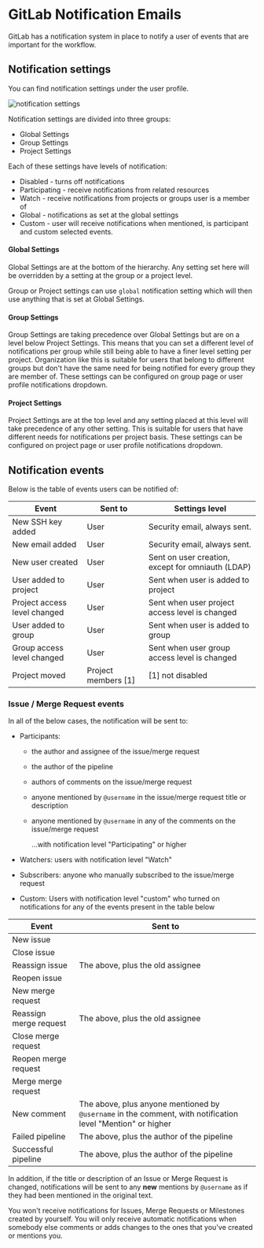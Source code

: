 # GitLab Notification Emails

GitLab has a notification system in place to notify a user of events that are important for the workflow.

## Notification settings

You can find notification settings under the user profile.

![notification settings](notifications/settings.png)

Notification settings are divided into three groups:

* Global Settings
* Group Settings
* Project Settings

Each of these settings have levels of notification:

* Disabled - turns off notifications
* Participating - receive notifications from related resources
* Watch - receive notifications from projects or groups user is a member of
* Global - notifications as set at the global settings
* Custom - user will receive notifications when mentioned, is participant and custom selected events.

#### Global Settings

Global Settings are at the bottom of the hierarchy.
Any setting set here will be overridden by a setting at the group or a project level.

Group or Project settings can use `global` notification setting which will then use
anything that is set at Global Settings.

#### Group Settings

Group Settings are taking precedence over Global Settings but are on a level below Project Settings.
This means that you can set a different level of notifications per group while still being able
to have a finer level setting per project.
Organization like this is suitable for users that belong to different groups but don't have the
same need for being notified for every group they are member of.
These settings can be configured on group page or user profile notifications dropdown.

#### Project Settings

Project Settings are at the top level and any setting placed at this level will take precedence of any
other setting.
This is suitable for users that have different needs for notifications per project basis.
These settings can be configured on project page or user profile notifications dropdown.

## Notification events

Below is the table of events users can be notified of:

| Event                        | Sent to                                                           | Settings level               |
|------------------------------|-------------------------------------------------------------------|------------------------------|
| New SSH key added            | User                                                              | Security email, always sent. |
| New email added              | User                                                              | Security email, always sent. |
| New user created             | User                                                              | Sent on user creation, except for omniauth (LDAP)|
| User added to project        | User                                                              | Sent when user is added to project |
| Project access level changed | User                                                              | Sent when user project access level is changed |
| User added to group          | User                                                              | Sent when user is added to group |
| Group access level changed   | User                                                              | Sent when user group access level is changed |
| Project moved                | Project members [1]                                               | [1] not disabled |

### Issue / Merge Request events

In all of the below cases, the notification will be sent to:
- Participants:
  - the author and assignee of the issue/merge request
  - the author of the pipeline
  - authors of comments on the issue/merge request
  - anyone mentioned by `@username` in the issue/merge request title or description
  - anyone mentioned by `@username` in any of the comments on the issue/merge request

    ...with notification level "Participating" or higher

- Watchers: users with notification level "Watch"
- Subscribers: anyone who manually subscribed to the issue/merge request
- Custom: Users with notification level "custom" who turned on notifications for any of the events present in the table below

| Event                  | Sent to |
|------------------------|---------|
| New issue              | |
| Close issue            | |
| Reassign issue         | The above, plus the old assignee |
| Reopen issue           | |
| New merge request      | |
| Reassign merge request | The above, plus the old assignee |
| Close merge request    | |
| Reopen merge request   | |
| Merge merge request    | |
| New comment            | The above, plus anyone mentioned by `@username` in the comment, with notification level "Mention" or higher |
| Failed pipeline        | The above, plus the author of the pipeline |
| Successful pipeline    | The above, plus the author of the pipeline |


In addition, if the title or description of an Issue or Merge Request is
changed, notifications will be sent to any **new** mentions by `@username` as
if they had been mentioned in the original text.

You won't receive notifications for Issues, Merge Requests or Milestones
created by yourself. You will only receive automatic notifications when
somebody else comments or adds changes to the ones that you've created or
mentions you.
